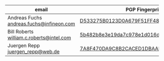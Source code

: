 |email|PGP Fingerprint|
| ------------- | ------------- |
| Andreas Fuchs <andreas.fuchs@infineon.com>| [D533275B0123D0A679F51FF48F4F9A45D7FFEE74](htps://keys.openpgp.org/vks/v1/by-fingerprint/D533275B0123D0A679F51FF48F4F9A45D7FFEE74)|
| Bill Roberts <william.c.roberts@intel.com>| [5b482b8e3e19da7c978e1d016de2e9078e1f50c1](https://keys.openpgp.org/vks/v1/by-fingerprint/5B482B8E3E19DA7C978E1D016DE2E9078E1F50C1)|
| Juergen Repp <juergen_repp@web.de>| [7A8F470DA9C8B2CACED1DBAAF1B152D9441A2563](https://keys.openpgp.org/vks/v1/by-fingerprint/7A8F470DA9C8B2CACED1DBAAF1B152D9441A2563)|
